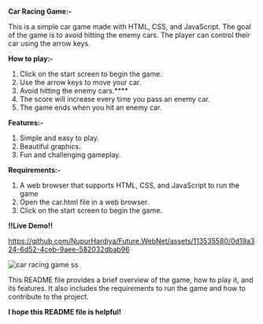 **Car Racing Game:-**

This is a simple car game made with HTML, CSS, and JavaScript. The goal of the game is to avoid hitting the enemy cars. The player can control their car using the arrow keys.

**How to play:-**
1. Click on the start screen to begin the game.
2. Use the arrow keys to move your car.
3. Avoid hitting the enemy cars.****
4. The score will increase every time you pass an enemy car.
5. The game ends when you hit an enemy car.

**Features:-**

1. Simple and easy to play.
2. Beautiful graphics.
3. Fun and challenging gameplay.
   
**Requirements:-**

1. A web browser that supports HTML, CSS, and JavaScript to run the game
2. Open the car.html file in a web browser.
3. Click on the start screen to begin the game.

**!!Live Demo!!**

https://github.com/NupurHardiya/Future.WebNet/assets/113535580/0d19a324-6d52-4ceb-9aee-582032dbab96

![car racing game ss](https://github.com/NupurHardiya/Future.WebNet/assets/113535580/75bc3ab8-39df-4f8c-b083-3a6c70a792fe)

This README file provides a brief overview of the game, how to play it, and its features. It also includes the requirements to run the game and how to contribute to the project.

**I hope this README file is helpful!**
